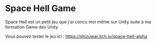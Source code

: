 # Space Hell Game

Space Hell est un petit jeu que j'ai concu moi même sur Unity suite à ma formation Game dev Unity

Vous pouvez tester le jeu ici : https://shizuwar.itch.io/space-hell-alpha
